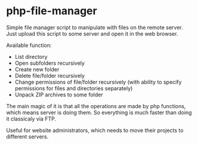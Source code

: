 # php-file-manager
Simple file manager script to manipulate with files on the remote server. Just upload this script to some server and open it in the web browser.

Available function:
- List directory
- Open subfolders recursively
- Create new folder
- Delete file/folder recursively
- Change permissions of file/folder recursively (with ability to specify permissions for files and directories separately)
- Unpack ZIP archives to some folder

The main magic of it is that all the operations are made by php functions, which means server is doing them. So everything is much faster than doing it classicaly via FTP.

Useful for website administrators, which needs to move their projects to different servers.
